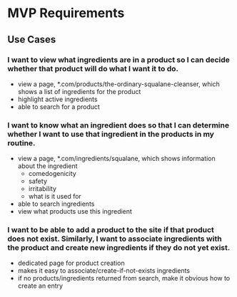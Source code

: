 # MVP Requirements

## Use Cases

### I want to view what ingredients are in a product so I can decide whether that product will do what I want it to do.

- view a page, \*.com/products/the-ordinary-squalane-cleanser, which shows a list of ingredients for the product
- highlight active ingredients
- able to search for a product

### I want to know what an ingredient does so that I can determine whether I want to use that ingredient in the products in my routine.

- view a page, \*.com/ingredients/squalane, which shows information about the ingredient
  - comedogenicity
  - safety
  - irritability
  - what is it used for
- able to search ingredients
- view what products use this ingredient

### I want to be able to add a product to the site if that product does not exist. Similarly, I want to associate ingredients with the product and create new ingredients if they do not yet exist.

- dedicated page for product creation
- makes it easy to associate/create-if-not-exists ingredients
- if no products/ingredients returned from search, make it obvious how to create an entry
